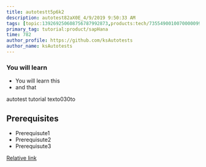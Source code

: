 ```yaml
---
title: autotestt5p6k2
description: autotest82aX0E_4/9/2019 9:50:33 AM
tags: [topic:139269250608756787992873,products:tech/73554900100700000996,tutorial:experience/advanced]
primary_tag: tutorial:product/sapHana
time: 782
author_profile: https://github.com/ksAutotests
author_name: ksAutotests
---
```

### You will learn
- You will learn this
- and that

autotest tutorial texto030to

## Prerequisites
- Prerequisute1
- Prerequisute2
- Prerequisute3

[Relative link](autotest_tutoriall3sod4)
